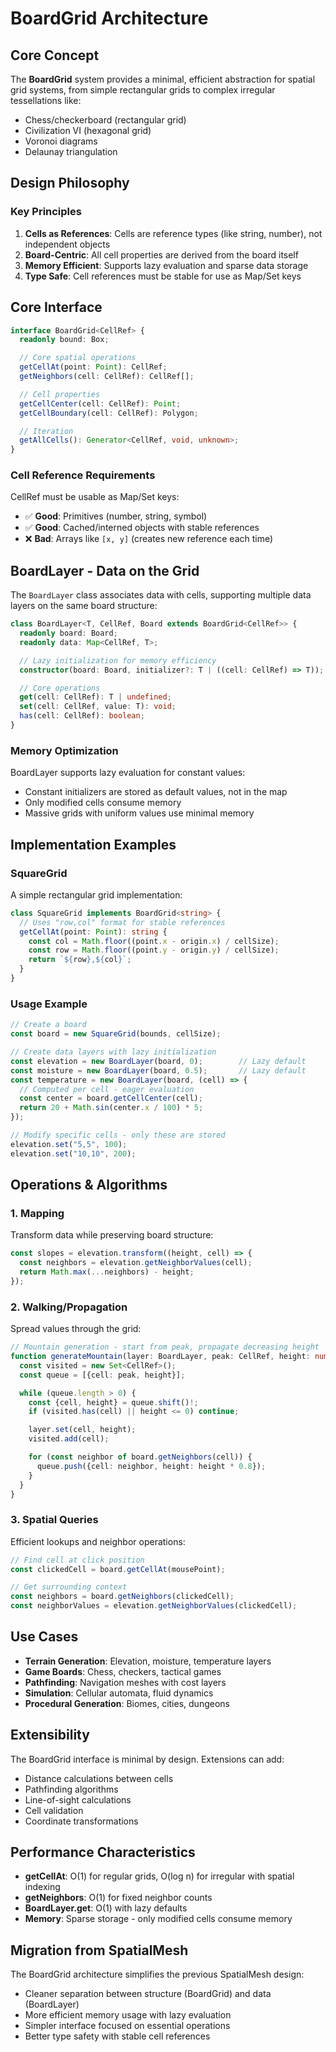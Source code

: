 # BoardGrid Architecture

## Core Concept

The **BoardGrid** system provides a minimal, efficient abstraction for spatial grid systems, from simple rectangular grids to complex irregular tessellations like:
- Chess/checkerboard (rectangular grid)
- Civilization VI (hexagonal grid)
- Voronoi diagrams
- Delaunay triangulation

## Design Philosophy

### Key Principles
1. **Cells as References**: Cells are reference types (like string, number), not independent objects
2. **Board-Centric**: All cell properties are derived from the board itself
3. **Memory Efficient**: Supports lazy evaluation and sparse data storage
4. **Type Safe**: Cell references must be stable for use as Map/Set keys

## Core Interface

```typescript
interface BoardGrid<CellRef> {
  readonly bound: Box;

  // Core spatial operations
  getCellAt(point: Point): CellRef;
  getNeighbors(cell: CellRef): CellRef[];

  // Cell properties
  getCellCenter(cell: CellRef): Point;
  getCellBoundary(cell: CellRef): Polygon;

  // Iteration
  getAllCells(): Generator<CellRef, void, unknown>;
}
```

### Cell Reference Requirements

CellRef must be usable as Map/Set keys:
- ✅ **Good**: Primitives (number, string, symbol)
- ✅ **Good**: Cached/interned objects with stable references
- ❌ **Bad**: Arrays like `[x, y]` (creates new reference each time)

## BoardLayer - Data on the Grid

The `BoardLayer` class associates data with cells, supporting multiple data layers on the same board structure:

```typescript
class BoardLayer<T, CellRef, Board extends BoardGrid<CellRef>> {
  readonly board: Board;
  readonly data: Map<CellRef, T>;

  // Lazy initialization for memory efficiency
  constructor(board: Board, initializer?: T | ((cell: CellRef) => T));

  // Core operations
  get(cell: CellRef): T | undefined;
  set(cell: CellRef, value: T): void;
  has(cell: CellRef): boolean;
}
```

### Memory Optimization

BoardLayer supports lazy evaluation for constant values:
- Constant initializers are stored as default values, not in the map
- Only modified cells consume memory
- Massive grids with uniform values use minimal memory

## Implementation Examples

### SquareGrid
A simple rectangular grid implementation:

```typescript
class SquareGrid implements BoardGrid<string> {
  // Uses "row,col" format for stable references
  getCellAt(point: Point): string {
    const col = Math.floor((point.x - origin.x) / cellSize);
    const row = Math.floor((point.y - origin.y) / cellSize);
    return `${row},${col}`;
  }
}
```

### Usage Example

```typescript
// Create a board
const board = new SquareGrid(bounds, cellSize);

// Create data layers with lazy initialization
const elevation = new BoardLayer(board, 0);        // Lazy default
const moisture = new BoardLayer(board, 0.5);       // Lazy default
const temperature = new BoardLayer(board, (cell) => {
  // Computed per cell - eager evaluation
  const center = board.getCellCenter(cell);
  return 20 + Math.sin(center.x / 100) * 5;
});

// Modify specific cells - only these are stored
elevation.set("5,5", 100);
elevation.set("10,10", 200);
```

## Operations & Algorithms

### 1. Mapping
Transform data while preserving board structure:
```typescript
const slopes = elevation.transform((height, cell) => {
  const neighbors = elevation.getNeighborValues(cell);
  return Math.max(...neighbors) - height;
});
```

### 2. Walking/Propagation
Spread values through the grid:
```typescript
// Mountain generation - start from peak, propagate decreasing height
function generateMountain(layer: BoardLayer, peak: CellRef, height: number) {
  const visited = new Set<CellRef>();
  const queue = [{cell: peak, height}];

  while (queue.length > 0) {
    const {cell, height} = queue.shift()!;
    if (visited.has(cell) || height <= 0) continue;

    layer.set(cell, height);
    visited.add(cell);

    for (const neighbor of board.getNeighbors(cell)) {
      queue.push({cell: neighbor, height: height * 0.8});
    }
  }
}
```

### 3. Spatial Queries
Efficient lookups and neighbor operations:
```typescript
// Find cell at click position
const clickedCell = board.getCellAt(mousePoint);

// Get surrounding context
const neighbors = board.getNeighbors(clickedCell);
const neighborValues = elevation.getNeighborValues(clickedCell);
```

## Use Cases

- **Terrain Generation**: Elevation, moisture, temperature layers
- **Game Boards**: Chess, checkers, tactical games
- **Pathfinding**: Navigation meshes with cost layers
- **Simulation**: Cellular automata, fluid dynamics
- **Procedural Generation**: Biomes, cities, dungeons

## Extensibility

The BoardGrid interface is minimal by design. Extensions can add:
- Distance calculations between cells
- Pathfinding algorithms
- Line-of-sight calculations
- Cell validation
- Coordinate transformations

## Performance Characteristics

- **getCellAt**: O(1) for regular grids, O(log n) for irregular with spatial indexing
- **getNeighbors**: O(1) for fixed neighbor counts
- **BoardLayer.get**: O(1) with lazy defaults
- **Memory**: Sparse storage - only modified cells consume memory

## Migration from SpatialMesh

The BoardGrid architecture simplifies the previous SpatialMesh design:
- Cleaner separation between structure (BoardGrid) and data (BoardLayer)
- More efficient memory usage with lazy evaluation
- Simpler interface focused on essential operations
- Better type safety with stable cell references